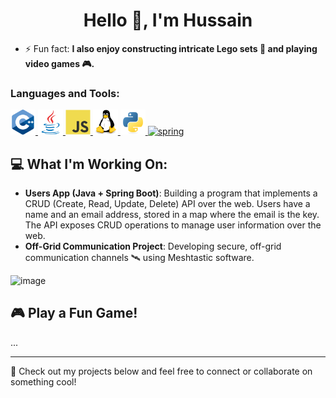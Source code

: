 <h1 align="center">Hello 👋, I'm Hussain</h1>

- ⚡ Fun fact: **I also enjoy constructing intricate Lego sets 🧱 and playing video games 🎮.**


<p align="left">
  <!-- Add your social media links here --> 
</p>

<h3 align="left">Languages and Tools:</h3>
<p align="left">
  <a href="https://www.w3schools.com/cpp/" target="_blank" rel="noreferrer">
    <img src="https://raw.githubusercontent.com/devicons/devicon/master/icons/cplusplus/cplusplus-original.svg" alt="cplusplus" width="40" height="40"/>
  </a> 
  <a href="https://www.java.com" target="_blank" rel="noreferrer">
    <img src="https://raw.githubusercontent.com/devicons/devicon/master/icons/java/java-original.svg" alt="java" width="40" height="40"/>
  </a>
  <a href="https://developer.mozilla.org/en-US/docs/Web/JavaScript" target="_blank" rel="noreferrer">
    <img src="https://raw.githubusercontent.com/devicons/devicon/master/icons/javascript/javascript-original.svg" alt="javascript" width="40" height="40"/>
  </a>
  <a href="https://www.linux.org/" target="_blank" rel="noreferrer">
    <img src="https://raw.githubusercontent.com/devicons/devicon/master/icons/linux/linux-original.svg" alt="linux" width="40" height="40"/>
  </a> 
  <a href="https://www.python.org" target="_blank" rel="noreferrer">
    <img src="https://raw.githubusercontent.com/devicons/devicon/master/icons/python/python-original.svg" alt="python" width="40" height="40"/>
  </a>
  <a href="https://spring.io/" target="_blank" rel="noreferrer">
    <img src="https://www.vectorlogo.zone/logos/springio/springio-icon.svg" alt="spring" width="40" height="40"/>
  </a>
</p>





## 💻 What I'm Working On:

- **Users App (Java + Spring Boot)**: Building a program that implements a CRUD (Create, Read, Update, Delete) API over the web. Users have a name and an email address, stored in a map where the email is the key. The API exposes CRUD operations to manage user information over the web.
- **Off-Grid Communication Project**: Developing secure, off-grid communication channels 🛰️ using Meshtastic software.

![image](https://github.com/user-attachments/assets/2cc0af38-c60a-4a26-afed-25abce87f40d)
## 🎮 Play a Fun Game!
...

---

🌟 Check out my projects below and feel free to connect or collaborate on something cool!

